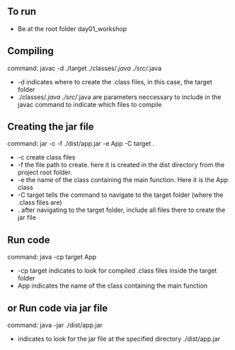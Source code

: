 ## To run
- Be at the root folder day01_workshop

## Compiling
command: javac -d ./target ./classes/*.java ./src/*.java 
- -d indicates where to create the .class files, in this case, the target folder
- ./classes/*.java ./src/*.java are parameters neccessary to include in the javac command to indicate which files to compile 

## Creating the jar file
command: jar -c -f ./dist/app.jar -e App -C target . 
- -c create class files
- -f the file path to create. here it is created in the dist directory from the project root folder.
- -e the name of the class containing the main function. Here it is the App class
- -C target tells the command to navigate to the target folder (where the .class files are)
- . after navigating to the target folder, include all files there to create the jar file 

## Run code
command: java -cp target App 
- -cp target indicates to look for compiled .class files inside the target folder 
- App indicates the name of the class containing the main function

## or Run code via jar file
command: java -jar ./dist/app.jar 
- indicates to look for the jar file at the specified directory ./dist/app.jar 